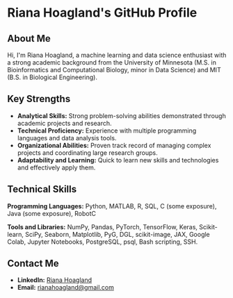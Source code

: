 # Riana Hoagland's GitHub Profile

## About Me

Hi, I'm Riana Hoagland, a machine learning and data science enthusiast with a strong academic background from the University of Minnesota (M.S. in Bioinformatics and Computational Biology, minor in Data Science) and MIT (B.S. in Biological Engineering).

## Key Strengths

- **Analytical Skills:** Strong problem-solving abilities demonstrated through academic projects and research.
- **Technical Proficiency:** Experience with multiple programming languages and data analysis tools.
- **Organizational Abilities:** Proven track record of managing complex projects and coordinating large research groups.
- **Adaptability and Learning:** Quick to learn new skills and technologies and effectively apply them.

## Technical Skills

**Programming Languages:** Python, MATLAB, R, SQL, C (some exposure), Java (some exposure), RobotC

**Tools and Libraries:** NumPy, Pandas, PyTorch, TensorFlow, Keras, Scikit-learn, SciPy, Seaborn, Matplotlib, PyG, DGL, scikit-image, JAX, Google Colab, Jupyter Notebooks, PostgreSQL, psql, Bash scripting, SSH.

## Contact Me

- **LinkedIn:** [Riana Hoagland](https://www.linkedin.com/in/riana-hoagland-615094136/)
- **Email:** rianahoagland@gmail.com
